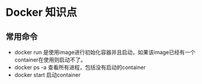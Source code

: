 # Docker 知识点

## 常用命令
- docker run 是使用image进行初始化容器并且启动，如果该image已经有一个container在使用则启动不了。 
- docker ps -a 查看所有进程，包括没有启动的container
- docker start <container-name> 启动container